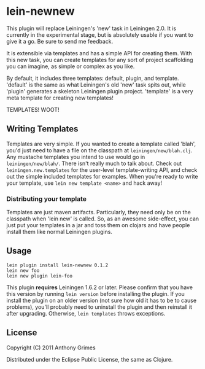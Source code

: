 # lein-newnew

This plugin will replace Leiningen's 'new' task in Leiningen 2.0. It is currently in the experimental stage, but is absolutely usable if you want to give it a go. Be sure to send me feedback.

It is extensible via templates and has a simple API for creating them. With this new task, you can create templates for any sort of project scaffolding you can imagine, as simple or complex as you like.

By default, it includes three templates: default, plugin, and template. 'default' is the same as what Leiningen's old 'new' task spits out, while 'plugin' generates a skeleton Leiningen plugin project. 'template' is a very meta template for creating new templates!

TEMPLATES! WOOT!

## Writing Templates

Templates are very simple. If you wanted to create a template called 'blah', you'd just need to have a file on the classpath at `leiningen/new/blah.clj`. Any mustache templates you intend to use would go in `leiningen/new/blah/`. There isn't really much to talk about. Check out `leiningen.new.templates` for the user-level template-writing API, and check out the simple included templates for examples. When you're ready to write your template, use `lein new template <name>` and hack away!

### Distributing your template

Templates are just maven artifacts. Particularly, they need only be on the classpath when 'lein new' is called. So, as an awesome side-effect, you can just put your templates in a jar and toss them on clojars and have people install them like normal Leiningen plugins.

## Usage

    lein plugin install lein-newnew 0.1.2
    lein new foo
    lein new plugin lein-foo
    
This plugin **requires** Leiningen 1.6.2 or later. Please confirm that you have this version by running `lein version` before installing the plugin. If you install the plugin on an older version (not sure how old it has to be to cause problems), you'll probably need to uninstall the plugin and then reinstall it after upgrading. Otherwise, `lein templates` throws exceptions.

## License

Copyright (C) 2011 Anthony Grimes

Distributed under the Eclipse Public License, the same as Clojure.
